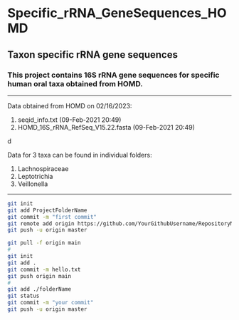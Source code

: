 # Specific_rRNA_GeneSequences_HOMD
## Taxon specific rRNA gene sequences
### This project contains 16S rRNA gene sequences for specific human oral taxa obtained from HOMD.
---
Data obtained from HOMD on 02/16/2023:
1. seqid_info.txt (09-Feb-2021 20:49)
2. HOMD_16S_rRNA_RefSeq_V15.22.fasta (09-Feb-2021 20:49)<br>

d <br>

Data for 3 taxa can be found in individual folders:
1. Lachnospiraceae
2. Leptotrichia
3. Veillonella<br>
---
```bash
git init
git add ProjectFolderName
git commit -m "first commit"
git remote add origin https://github.com/YourGithubUsername/RepositoryName.git
git push -u origin master

git pull -f origin main
#
git init
git add .
git commit -m hello.txt
git push origin main
#
git add ./folderName
git status
git commit -m "your commit"
git push -u origin master
```

